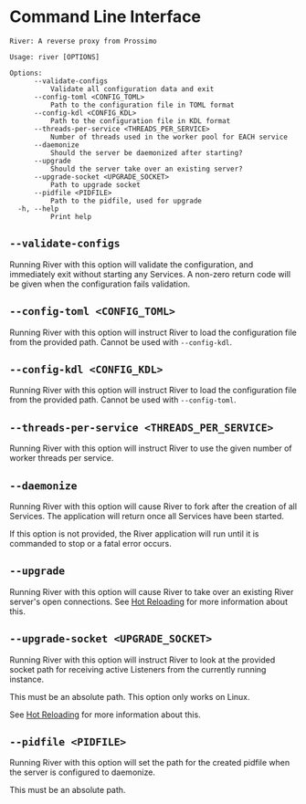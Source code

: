 # Command Line Interface

```text
River: A reverse proxy from Prossimo

Usage: river [OPTIONS]

Options:
      --validate-configs
          Validate all configuration data and exit
      --config-toml <CONFIG_TOML>
          Path to the configuration file in TOML format
      --config-kdl <CONFIG_KDL>
          Path to the configuration file in KDL format
      --threads-per-service <THREADS_PER_SERVICE>
          Number of threads used in the worker pool for EACH service
      --daemonize
          Should the server be daemonized after starting?
      --upgrade
          Should the server take over an existing server?
      --upgrade-socket <UPGRADE_SOCKET>
          Path to upgrade socket
      --pidfile <PIDFILE>
          Path to the pidfile, used for upgrade
  -h, --help
          Print help
```

## `--validate-configs`

Running River with this option will validate the configuration, and immediately exit
without starting any Services. A non-zero return code will be given when the configuration
fails validation.

## `--config-toml <CONFIG_TOML>`

Running River with this option will instruct River to load the configuration file from
the provided path. Cannot be used with `--config-kdl`.

## `--config-kdl <CONFIG_KDL>`

Running River with this option will instruct River to load the configuration file from
the provided path. Cannot be used with `--config-toml`.

## `--threads-per-service <THREADS_PER_SERVICE>`

Running River with this option will instruct River to use the given number of worker
threads per service.

## `--daemonize`

Running River with this option will cause River to fork after the creation of all
Services. The application will return once all Services have been started.

If this option is not provided, the River application will run until it is commanded
to stop or a fatal error occurs.

## `--upgrade`

Running River with this option will cause River to take over an existing River
server's open connections. See [Hot Reloading] for more information about this.

[Hot Reloading]: ../reloading.md

## `--upgrade-socket <UPGRADE_SOCKET>`

Running River with this option will instruct River to look at the provided socket
path for receiving active Listeners from the currently running instance.

This must be an absolute path. This option only works on Linux.

See [Hot Reloading] for more information about this.

## `--pidfile <PIDFILE>`

Running River with this option will set the path for the created pidfile when
the server is configured to daemonize.

This must be an absolute path.

